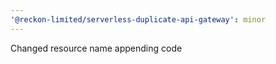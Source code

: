 ```yaml
---
'@reckon-limited/serverless-duplicate-api-gateway': minor
---
```


Changed resource name appending code
